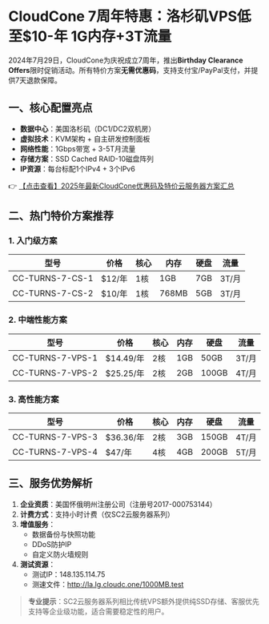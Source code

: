 # CloudCone 7周年特惠：洛杉矶VPS低至$10-年 1G内存+3T流量

2024年7月29日，CloudCone为庆祝成立7周年，推出**Birthday Clearance Offers**限时促销活动。所有特价方案**无需优惠码**，支持支付宝/PayPal支付，并提供7天退款保障。

## 一、核心配置亮点
- **数据中心**：美国洛杉矶（DC1/DC2双机房）
- **虚拟技术**：KVM架构 + 自主研发控制面板
- **网络性能**：1Gbps带宽 + 3-5T月流量
- **存储方案**：SSD Cached RAID-10磁盘阵列
- **IP资源**：每台标配1个IPv4 + 3个IPv6

👉 [【点击查看】2025年最新CloudCone优惠码及特价云服务器方案汇总](https://bit.ly/Cloudcone)

## 二、热门特价方案推荐

### 1. 入门级方案
| 型号 | 价格 | 核心 | 内存 | 硬盘 | 流量 |
|------|------|------|------|------|------|
| CC-TURNS-7-CS-1 | $12/年 | 1核 | 1GB | 7GB | 3T/月 |
| CC-TURNS-7-CS-2 | $10/年 | 1核 | 768MB | 5GB | 3T/月 |

### 2. 中端性能方案
| 型号 | 价格 | 核心 | 内存 | 硬盘 | 流量 |
|------|------|------|------|------|------|
| CC-TURNS-7-VPS-1 | $14.49/年 | 2核 | 1GB | 50GB | 3T/月 |
| CC-TURNS-7-VPS-2 | $25.25/年 | 2核 | 2GB | 100GB | 4T/月 |

### 3. 高性能方案
| 型号 | 价格 | 核心 | 内存 | 硬盘 | 流量 |
|------|------|------|------|------|------|
| CC-TURNS-7-VPS-3 | $36.36/年 | 2核 | 3GB | 150GB | 4T/月 |
| CC-TURNS-7-VPS-4 | $47/年 | 4核 | 4GB | 200GB | 5T/月 |

## 三、服务优势解析
1. **企业资质**：美国怀俄明州注册公司（注册号2017-000753144）
2. **计费方式**：支持小时计费（仅SC2云服务器系列）
3. **增值服务**：
   - 数据备份与快照功能
   - DDoS防护IP
   - 自定义防火墙规则
4. **测试资源**：
   - 测试IP：148.135.114.75
   - 测速文件：http://la.lg.cloudc.one/1000MB.test

> **专业提示**：SC2云服务器系列相比传统VPS额外提供纯SSD存储、客服优先支持等企业级功能，适合需要稳定性的用户。